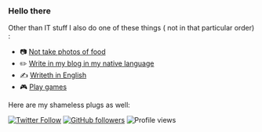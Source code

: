 ### Hello there


Other than IT stuff I also do one of these things ( not in that particular order) :

- 📷 [Not take photos of food](https://ahmcho.com/photos)
- ✏️ [Write in my blog in my native language](https://ahmcho.com)
- ✍️ [Writeth in English](https://cholluyev.com/blog)
- 🎮 [Play games](https://steamcommunity.com/id/ahmcho/)

Here are my shameless plugs as well:

[![Twitter Follow](https://img.shields.io/twitter/follow/itsahmcho?label=Follow%20me&style=social)](https://twitter.com/itsahmcho)
[![GitHub followers](https://img.shields.io/github/followers/ahmcho.svg?style=social&label=Follow%20me&maxAge=2592000)](https://github.com/ahmcho?tab=followers)
![Profile views](https://gpvc.arturio.dev/ahmcho)
